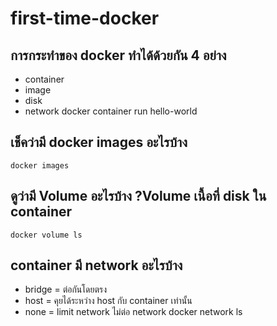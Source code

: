 # first-time-docker
## การกระทำของ docker ทำได้ด้วยกัน 4 อย่าง
+ container
+ image
+ disk
+ network
    docker container run hello-world
## เช็คว่ามี docker images อะไรบ้าง
    docker images
## ดูว่ามี Volume อะไรบ้าง ?Volume เนื้อที่ disk ใน container
    docker volume ls
## container มี network อะไรบ้าง
+ bridge = ต่อกันโดยตรง
+ host =  คุยได้ระหว่าง host กับ container เท่านั้น
+ none = limit network ไม่ต่อ network
    docker network ls

